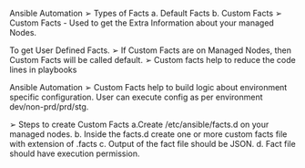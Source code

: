Ansible Automation
 ➢ Types of Facts 
  a. Default Facts
  b. Custom Facts
 ➢ Custom Facts - Used to get the Extra Information about your managed 
Nodes.


 To get User Defined Facts.
 ➢ If Custom Facts are on Managed Nodes, then Custom Facts will be called 
default.
 ➢ Custom facts help to reduce the code lines in playbooks


 Ansible Automation
 ➢ Custom Facts help to build logic about environment specific 
configuration. User can execute config as per environment dev/non-prd/prd/stg.

 
 ➢ Steps to create Custom Facts 
a.Create /etc/ansible/facts.d on your managed nodes.
b. Inside the facts.d create one or more custom facts file with extension of .facts 
c. Output of the fact file should be JSON.
d. Fact file should have execution permission.
